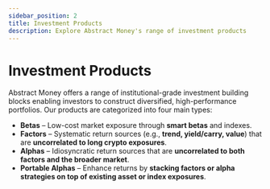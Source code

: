 ```yaml
---
sidebar_position: 2
title: Investment Products
description: Explore Abstract Money's range of investment products
---
```


# Investment Products

Abstract Money offers a range of institutional-grade investment building blocks enabling investors to construct diversified, high-performance portfolios. Our products are categorized into four main types:

- **Betas** – Low-cost market exposure through **smart betas** and indexes.
- **Factors** – Systematic return sources (e.g., **trend, yield/carry, value**) that are **uncorrelated to long crypto exposures**.
- **Alphas** – Idiosyncratic return sources that are **uncorrelated to both factors and the broader market**.
- **Portable Alphas** – Enhance returns by **stacking factors or alpha strategies on top of existing asset or index exposures**.
